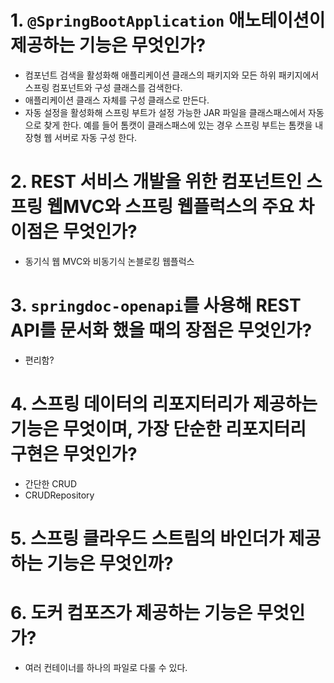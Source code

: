 # 1. `@SpringBootApplication` 애노테이션이 제공하는 기능은 무엇인가?
- 컴포넌트 검색을 활성화해 애플리케이션 클래스의 패키지와 모든 하위 패키지에서 스프링 컴포넌트와 구성 클래스를 검색한다.
- 애플리케이션 클래스 자체를 구성 클래스로 만든다.
- 자동 설정을 활성화해 스프링 부트가 설정 가능한 JAR 파일을 클래스패스에서 자동으로 찾게 한다. 예를 들어 톰캣이 클래스패스에 있는 경우 스프링 부트는 톰캣을 내장형 웹 서버로 자동 구성 한다.

# 2. REST 서비스 개발을 위한 컴포넌트인 스프링 웹MVC와 스프링 웹플럭스의 주요 차이점은 무엇인가?
- 동기식 웹 MVC와 비동기식 논블로킹 웹플럭스

# 3. `springdoc-openapi`를 사용해 REST API를 문서화 했을 때의 장점은 무엇인가?
- 편리함?

# 4. 스프링 데이터의 리포지터리가 제공하는 기능은 무엇이며, 가장 단순한 리포지터리 구현은 무엇인가?
- 간단한 CRUD
- CRUDRepository

# 5. 스프링 클라우드 스트림의 바인더가 제공하는 기능은 무엇인까?

# 6. 도커 컴포즈가 제공하는 기능은 무엇인가?
- 여러 컨테이너를 하나의 파일로 다룰 수 있다.